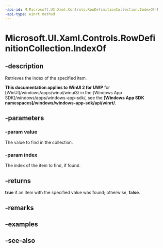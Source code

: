 ```yaml
---
-api-id: M:Microsoft.UI.Xaml.Controls.RowDefinitionCollection.IndexOf(Microsoft.UI.Xaml.Controls.RowDefinition,System.UInt32@)
-api-type: winrt method
---
```


<!-- Method syntax
public bool IndexOf(Windows.UI.Xaml.Controls.RowDefinition value, System.UInt32 index)
-->

# Microsoft.UI.Xaml.Controls.RowDefinitionCollection.IndexOf

## -description
Retrieves the index of the specified item.

**This documentation applies to WinUI 2 for UWP** for [WinUI]/windows/apps/winui/winui3/ in the [Windows App SDK]/windows/apps/windows-app-sdk/, see the **[Windows App SDK namespaces]/windows/windows-app-sdk/api/winrt/**.

## -parameters
### -param value
The value to find in the collection.

### -param index
The index of the item to find, if found.

## -returns
**true** if an item with the specified value was found; otherwise, **false**.

## -remarks

## -examples

## -see-also

